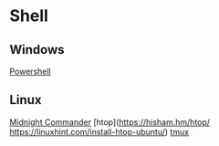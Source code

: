 # Shell

## Windows

[Powershell](https://docs.microsoft.com/en-us/powershell/scripting/powershell-scripting?view=powershell-6)



## Linux

[Midnight Commander](http://midnight-commander.org/)
[htop](https://hisham.hm/htop/  https://linuxhint.com/install-htop-ubuntu/)
[tmux](https://github.com/tmux/tmux/wiki)

